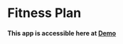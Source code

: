 # Fitness Plan 

#### This app is accessible here at [Demo](https://online-fitness-plan.herokuapp.com/)
